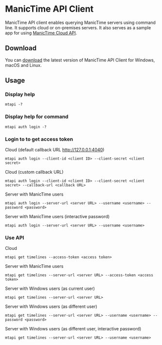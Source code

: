 # ManicTime API Client

ManicTime API client enables querying ManicTime servers using command line. It supports cloud or on-premises servers. It also serves as a sample app for using [ManicTime Cloud API](https://manictime.uservoice.com/knowledgebase/articles/1961233-cloud-api).

## Download

You can [download](https://github.com/manictime/manictime-api-client/releases/latest) the latest version of ManicTime API Client for Windows, macOS and Linux.

## Usage

### Display help

    mtapi -?

### Display help for command

    mtapi auth login -?

### Login to to get access token

Cloud (default callback URL http://127.0.0.1:4040)

    mtapi auth login --client-id <client ID> --client-secret <client secret>

Cloud (custom callback URL)

    mtapi auth login --client-id <client ID> --client-secret <client secret> --callback-url <callback URL>

Server with ManicTime users

    mtapi auth login --server-url <server URL> --username <username> --password <password>

Server with ManicTime users (interactive password)

    mtapi auth login --server-url <server URL> --username <username>

### Use API

Cloud

    mtapi get timelines --access-token <access token> 

Server with ManicTime users
    
    mtapi get timelines --server-url <server URL> --access-token <access token>     

Server with Windows users (as current user)

    mtapi get timelines --server-url <server URL>

Server with Windows users (as different user)

    mtapi get timelines --server-url <server URL> --username <username> --password <password>

Server with Windows users (as different user, interactive password)

    mtapi get timelines --server-url <server URL> --username <username>
